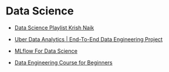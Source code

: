 # Data Science

* [Data Science Playlist Krish Naik](https://www.youtube.com/playlist?list=PLZoTAELRMXVPS-dOaVbAux22vzqdgoGhG)

* [Uber Data Analytics | End-To-End Data Engineering Project](https://www.youtube.com/watch?v=WpQECq5Hx9g)

* [MLflow For Data Science](https://www.youtube.com/playlist?list=PLkz_y24mlSJZrqiZ4_cLUiP0CBN5wFmTb)

* [Data Engineering Course for Beginners](https://www.youtube.com/watch?v=PHsC_t0j1dU)